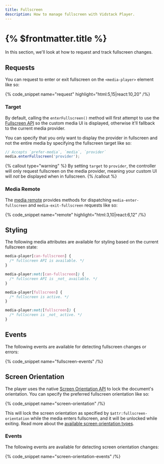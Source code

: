 ```yaml
---
title: Fullscreen
description: How to manage fullscreen with Vidstack Player.
---
```


# {% $frontmatter.title %}

In this section, we'll look at how to request and track fullscreen changes.

## Requests

You can request to enter or exit fullscreen on the `<media-player>` element like so:

{% code_snippet name="request" highlight="html:5,15|react:10,20" /%}

### Target

By default, calling the `enterFullscreen()` method will first attempt to use the
[Fullscreen API](https://developer.mozilla.org/en-US/docs/Web/API/Fullscreen_API) so the
custom media UI is displayed, otherwise it'll fallback to the current media provider.

You can specify that you only want to display the provider in fullscreen and not the entire media
by specifying the fullscreen target like so:

```ts
// Accepts `prefer-media`, `media`, `provider`
media.enterFullscreen('provider');
```

{% callout type="warning" %}
By setting `target` to `provider`, the controller will only request fullscreen on the
media provider, meaning your custom UI will _not_ be displayed when in fullscreen.
{% /callout %}

### Media Remote

The [media remote](/docs/player/core-concepts/state-management#updating) provides methods for
dispatching `media-enter-fullscreen` and `media-exit-fullscreen` requests like so:

{% code_snippet name="remote" highlight="html:3,10|react:6,12" /%}

## Styling

The following media attributes are available for styling based on the current fullscreen state:

```css
media-player[can-fullscreen] {
  /* fullscreen API is available. */
}

media-player:not([can-fullscreen]) {
  /* fullscreen API is _not_ available. */
}

media-player[fullscreen] {
  /* fullscreen is active. */
}

media-player:not([fullscreen]) {
  /* fullscreen is _not_ active. */
}
```

## Events

The following events are available for detecting fullscreen changes or errors:

{% code_snippet name="fullscreen-events" /%}

## Screen Orientation

The player uses the native [Screen Orientation API](https://caniuse.com/screen-orientation) to
lock the document's orientation. You can specify the preferred fullscreen orientation like so:

{% code_snippet name="screen-orientation" /%}

This will lock the screen orientation as specified by `$attr:fullscreen-orientation` while the
media enters fullscreen, and it will be unlocked while exiting. Read more about
the [available screen orientation types](https://developer.mozilla.org/en-US/docs/Web/API/ScreenOrientation/lock#parameters).

### Events

The following events are available for detecting screen orientation changes:

{% code_snippet name="screen-orientation-events" /%}
